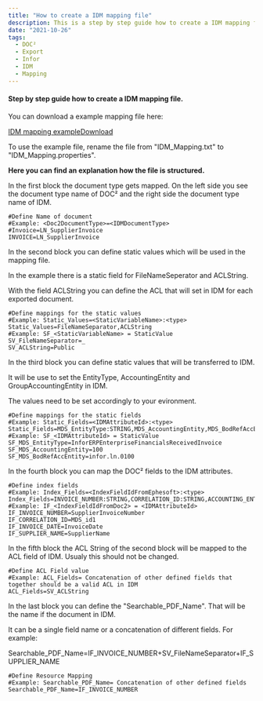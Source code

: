 ```yaml
---
title: "How to create a IDM mapping file"
description: This is a step by step guide how to create a IDM mapping file. In the first block the document type gets mapped. In the second block you can define static values which will be used in the mapping file. In the third block you can define static values that will be transferred to IDM.
date: "2021-10-26"
tags:
  - DOC²
  - Export
  - Infor
  - IDM
  - Mapping
---
```


#### Step by step guide how to create a IDM mapping file.

You can download a example mapping file here:

[IDM mapping example](https://docs.cloudintegration.eu/wp-content/uploads/2021/10/IDM_Mappings.txt)[Download](https://docs.cloudintegration.eu/wp-content/uploads/2021/10/IDM_Mappings.txt)

To use the example file, rename the file from "IDM\_Mapping.txt" to "IDM\_Mapping.properties".

**Here you can find an explanation how the file is structured.**

In the first block the document type gets mapped. On the left side you see the document type name of DOC² and the right side the document type name of IDM.

```
#Define Name of document
#Example: <Doc2DocumentType>=<IDMDocumentType>
#Invoice=LN_SupplierInvoice
INVOICE=LN_SupplierInvoice
```

In the second block you can define static values which will be used in the mapping file.

In the example there is a static field for FileNameSeperator and ACLString.

With the field ACLString you can define the ACL that will set in IDM for each exported document.

```
#Define mappings for the static values
#Example: Static_Values=<StaticVariableName>:<type>
Static_Values=FileNameSeparator,ACLString
#Example: SF_<StaticVariableName> = StaticValue
SV_FileNameSeparator=_
SV_ACLString=Public
```

In the third block you can define static values that will be transferred to IDM.

It will be use to set the EntityType, AccountingEntity and GroupAccountingEntity in IDM.

The values need to be set accordingly to your evironment.

```
#Define mappings for the static fields
#Example: Static_Fields=<IDMAttributeId>:<type>
Static_Fields=MDS_EntityType:STRING,MDS_AccountingEntity,MDS_BodRefAccEntity
#Example: SF_<IDMAttributeId> = StaticValue
SF_MDS_EntityType=InforERPEnterpriseFinancialsReceivedInvoice
SF_MDS_AccountingEntity=100
SF_MDS_BodRefAccEntity=infor.ln.0100
```

In the fourth block you can map the DOC² fields to the IDM attributes.

```
#Define index fields
#Example: Index_Fields=<IndexFieldIdFromEphesoft>:<type>
Index_Fields=INVOICE_NUMBER:STRING,CORRELATION_ID:STRING,ACCOUNTING_ENTITY:STRING,INVOICE_DATE:STRING,GROUP_ACCOUNTING_ENTITY:STRING,SUPPLIER_NAME:STRING
#Example: IF_<IndexFieldIdFromDoc2> = <IDMAttributeId>
IF_INVOICE_NUMBER=SupplierInvoiceNumber
IF_CORRELATION_ID=MDS_id1
IF_INVOICE_DATE=InvoiceDate
IF_SUPPLIER_NAME=SupplierName
```

In the fifth block the ACL String of the second block will be mapped to the ACL field of IDM. Usualy this should not be changed.

```
#Define ACL Field value
#Example: ACL_Fields= Concatenation of other defined fields that together should be a valid ACL in IDM
ACL_Fields=SV_ACLString
```

In the last block you can define the "Searchable\_PDF\_Name". That will be the name if the document in IDM.

It can be a single field name or a concatenation of different fields. For example:

Searchable\_PDF\_Name=IF\_INVOICE\_NUMBER+SV\_FileNameSeparator+IF\_SUPPLIER\_NAME

```
#Define Resource Mapping
#Example: Searchable_PDF_Name= Concatenation of other defined fields
Searchable_PDF_Name=IF_INVOICE_NUMBER
```
